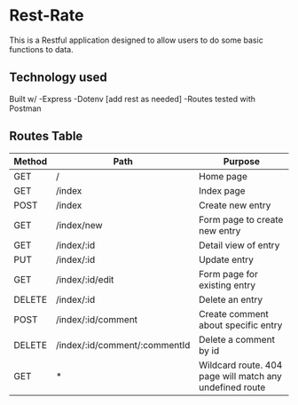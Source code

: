 
# Rest-Rate
This is a Restful application designed to allow users to do some basic 
functions to data.
## Technology used
Built w/ 
-Express 
-Dotenv [add rest as needed]
-Routes tested with Postman

## Routes Table
| Method | Path | Purpose |
|---|---|---|
| GET | / | Home page |
| GET | /index | Index page |
| POST | /index | Create new entry |
| GET | /index/new | Form page to create new entry |
| GET | /index/:id | Detail view of entry |
| PUT | /index/:id | Update entry |
| GET | /index/:id/edit | Form page for existing entry |
| DELETE | /index/:id | Delete an entry |
| POST | /index/:id/comment | Create comment about specific entry |
| DELETE | /index/:id/comment/:commentId | Delete a comment by id |
| GET | * | Wildcard route. 404 page will match any undefined route |